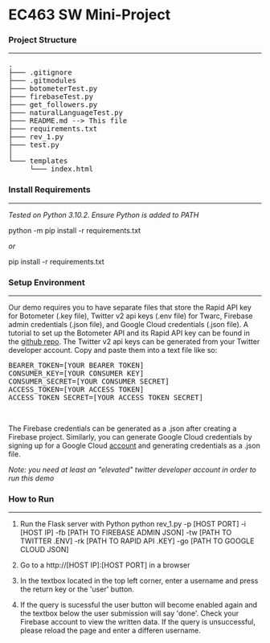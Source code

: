# EC463 SW Mini-Project

### Project Structure

---

<pre>
.
├─── .gitignore
├─── .gitmodules
├─── botometerTest.py
├─── firebaseTest.py
├─── get_followers.py
├─── naturalLanguageTest.py
├─── README.md --> This file
├─── requirements.txt
├─── rev_1.py
├─── test.py
│
└─── templates
     └─── index.html
</pre>

### Install Requirements

---

*Tested on Python 3.10.2. Ensure Python is added to PATH*

python -m pip install -r requirements.txt

*or*

pip install -r requirements.txt

### Setup Environment

---

Our demo requires you to have separate files that store the Rapid API key for Botometer (.key file), Twitter v2 api keys (.env file) for Twarc, Firebase admin credentials (.json file), and Google Cloud credentials (.json file). A tutorial to set up the Botometer API and its Rapid API key can be found in the [github repo](https://github.com/IUNetSci/botometer-python/blob/master/README.md). The Twitter v2 api keys can be generated from your Twitter developer account. Copy and paste them into a text file like so:

<pre>
BEARER_TOKEN=[YOUR BEARER TOKEN] 
CONSUMER_KEY=[YOUR CONSUMER KEY] 
CONSUMER_SECRET=[YOUR CONSUMER SECRET] 
ACCESS_TOKEN=[YOUR ACCESS TOKEN] 
ACCESS_TOKEN_SECRET=[YOUR ACCESS TOKEN SECRET]
</pre>

<br>

The Firebase credentials can be generated as a .json after creating a Firebase project. Similarly, you can generate Google Cloud credentials by signing up for a Google Cloud [account](https://cloud.google.com/natural-language) and generating credentials as a .json file.

*Note: you need at least an "elevated" twitter developer account in order to run this demo*

### How to Run

---

1. Run the Flask server with Python
python rev_1.py -p [HOST PORT] -i [HOST IP] -fb [PATH TO FIREBASE ADMIN JSON] -tw [PATH TO TWITTER .ENV] -rk [PATH TO RAPID API .KEY] -go [PATH TO GOOGLE CLOUD JSON]

2. Go to a http://[HOST IP]:[HOST PORT] in a browser

3. In the textbox located in the top left corner, enter a username and press the return key or the 'user' button.

4. If the query is sucessful the user button will become enabled again and the textbox below the user submission will say 'done'. Check your Firebase account to view the written data. If the query is unsuccessful, please reload the page and enter a differen username.

